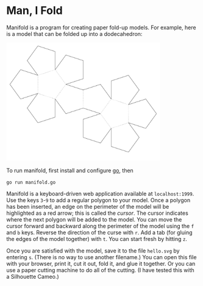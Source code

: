 # Man, I Fold

Manifold is a program for creating paper fold-up models.  For example,
here is a model that can be folded up into a dodecahedron:

<img style="width:80%" src="dodecahedron.svg"></img>

To run manifold, first install and configure [go](http://golang.org/),
then

    go run manifold.go

Manifold is a keyboard-driven web application available at
`localhost:1999`.  Use the keys `3`-`9` to add a regular polygon to
your model.  Once a polygon has been inserted, an edge on the
perimeter of the model will be highlighted as a red arrow; this is
called the *cursor*.  The cursor indicates where the next polygon will
be added to the model.  You can move the cursor forward and backward
along the perimeter of the model using the `f` and `b` keys.  Reverse
the direction of the curse with `r`.  Add a tab (for gluing the edges
of the model together) with `t`.  You can start fresh by hitting `z`.

Once you are satisfied with the model, save it to the file `hello.svg`
by entering `s`.  (There is no way to use another filename.)  You can
open this file with your browser, print it, cut it out, fold it, and
glue it together.  Or you can use a paper cutting machine to do all of
the cutting.  (I have tested this with a Silhouette Cameo.)


